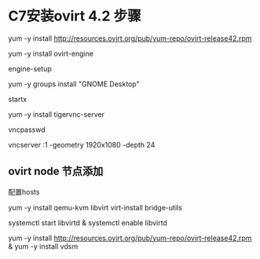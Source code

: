 # C7安装ovirt 4.2 步骤

yum -y install http://resources.ovirt.org/pub/yum-repo/ovirt-release42.rpm

yum -y install ovirt-engine

engine-setup


yum -y groups install "GNOME Desktop"  

startx 

yum -y install tigervnc-server


vncpasswd 

vncserver :1 -geometry 1920x1080 -depth 24

## ovirt node 节点添加

配置hosts

yum -y install qemu-kvm libvirt virt-install bridge-utils

systemctl start libvirtd & systemctl enable libvirtd

yum -y install http://resources.ovirt.org/pub/yum-repo/ovirt-release42.rpm & yum -y install vdsm


